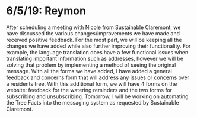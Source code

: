 6/5/19: Reymon
================

After scheduling a meeting with Nicole from Sustainable Claremont, we have discussed the various changes/improvements we have made and received positive feedback. For the most part, we will be keeping all the changes we have added while also further improving their functionality. For example, the language translation does have a few functional issues when translating important information such as addresses, however we will be solving that problem by implementing a method of seeing the original message. With all the forms we have added, I have added a general feedback and concerns form that will address any issues or concerns over a residents tree. With this additional form, we will have 4 forms on the website: feedback for the watering reminders and the two forms for subscribing and unsubscribing. Tomorrow, I will be working on automating the Tree Facts into the messaging system as requested by Sustainable Claremont.
